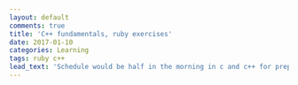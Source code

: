 ```yaml
---
layout: default
comments: true
title: 'C++ fundamentals, ruby exercises'
date: 2017-01-10
categories: Learning
tags: ruby c++
lead_text: 'Schedule would be half in the morning in c and c++ for preparation for school in the upcoming spring semester.Yep I am going to school again in Computer Science(I am not smart btw).Will continue the day on the exercises , "ruby the hard way" and exercism.Then just browse through different resources to enhance knowledge related to "Internet of things/IoT" and so on.Check out the best reference for c++ 👉 here 👈.This time I will be using much more on VS code, since I am not familiar with this editor,more comfortable with atom even atom boots up really slow.'
---
```

